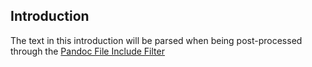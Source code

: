 Introduction
------------

The text in this introduction will be parsed when being post-processed through
the [Pandoc File Include Filter][filter]

[filter]: https://github.com/baig/pandoc-fileinclude-filter